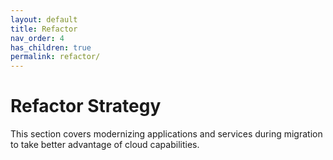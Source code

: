 ```yaml
---
layout: default
title: Refactor
nav_order: 4
has_children: true
permalink: refactor/
---
```


# Refactor Strategy

This section covers modernizing applications and services during migration to take better advantage of cloud capabilities.